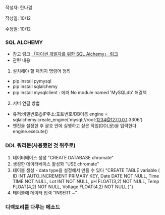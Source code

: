 작성자: 한나겸

작성일: 10/12

수정일: 10/12

### SQL ALCHEMY
- 참고 링크 <a href="https://soogoonsoogoonpythonists.github.io/sqlalchemy-for-pythonist/tutorial/">「파이썬 개발자를 위한 SQL Alchemy」 링크</a>
- 관련 내용
1. 설치해야 할 패키지 명령어 정리
- pip install pymysql
- pip install sqlalchemy
- pip install mysqlclient : 에러 No module named 'MySQLdb' 해결책
2. 서버 연결 방법
- 유저:비밀번호@IP주소:포트번호/DB이름
engine = sqlalchemy.create_engine('mysql://root:1234@127.0.0.1:3306')
- 엔진을 설정한 후 괄호 안에 실행하고 싶은 작업(DDL문)을 입력한다
engine.execute()

### DDL 쿼리문(사용했던 것 위주로)
1. 데이터베이스 생성
"CREATE DATABASE chromate"
2. 생성한 데이터베이스 활성화
"USE chromate"
3. 테이블 생성 - data type을 설정해서 만들 수 있다
"CREATE TABLE variable ( ID INT AUTO_INCREMENT PRIMARY KEY, Date DATE NOT NULL, Time TIME NOT NULL, Lot INT NOT NULL, pH FLOAT(3,2) NOT NULL, Temp FLOAT(4,2) NOT NULL, Voltage FLOAT(4,2) NOT NULL )")
4. 테이블에 데이터 입력
"INSERT ~"

### 디렉토리를 다루는 메소드
